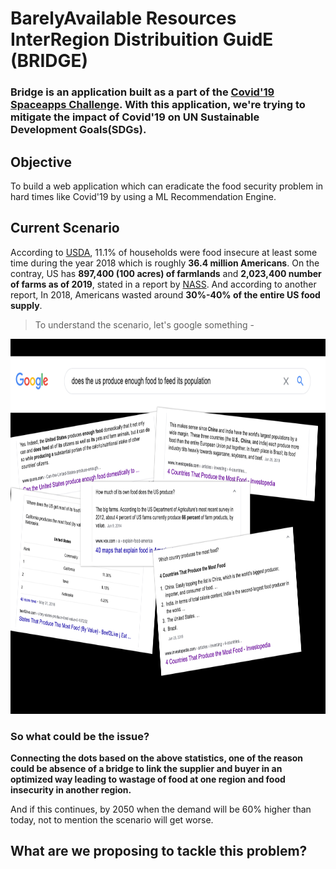 # BarelyAvailable Resources InterRegion Distribuition GuidE (BRIDGE)

### Bridge is an application built as a part of the [Covid'19 Spaceapps Challenge](https://covid19.spaceappschallenge.org/challenges/covid-challenges). With this application, we're trying to mitigate the impact of Covid'19 on UN Sustainable Development Goals(SDGs).

## Objective

To build a web application which can eradicate the food security problem in hard times like Covid'19 by using a ML Recommendation Engine. 

## Current Scenario

According to [USDA](https://www.ers.usda.gov), 11.1% of households were food insecure at least some time during the year 2018 which is roughly **36.4 million Americans**. On the contray, US has **897,400 (100 acres) of farmlands** and **2,023,400 number of farms as of 2019**, stated in a report by [NASS](https://www.nass.usda.gov). And according to another report, In 2018, Americans wasted around **30%-40% of the entire US food supply**. 

> To understand the scenario, let's google something - 

<img src="https://github.com/Nipan83/Bridge/blob/master/resources/collage-news.jpg" alt="Images of News Article" width="1000" height="600">

### So what could be the issue?

**Connecting the dots based on the above statistics, one of the reason could be absence of a bridge to link the supplier and buyer in an optimized way leading to wastage of food at one region and food insecurity in another region.** 

And if this continues, by 2050 when the demand will be 60% higher than today, not to mention the scenario will get worse.

## What are we proposing to tackle this problem? 

